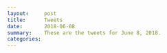 ```yaml
---
layout:     post
title:      Tweets
date:       2018-06-08
summary:    These are the tweets for June 8, 2018.
categories:
---
```


